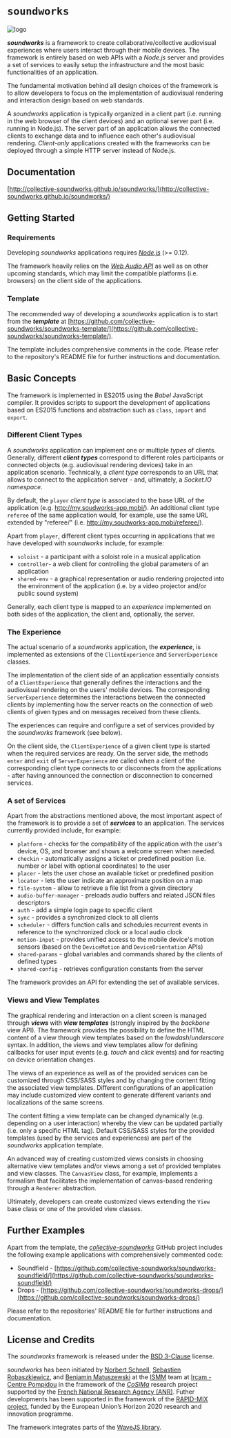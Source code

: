 # `soundworks`

![logo](https://cdn.rawgit.com/collective-soundworks/soundworks/master/resources/logo-soundworks.jpg)

***soundworks*** is a framework to create collaborative/collective audiovisual experiences where users interact through their mobile devices.
The framework is entirely based on web APIs with a *Node.js* server and provides a set of services to easily setup the infrastructure and the most basic functionalities of an application.

The fundamental motivation behind all design choices of the framework is to allow developers to focus on the implementation of audiovisual rendering and interaction design based on web standards.

A *soundworks* application is typically organized in a client part (i.e. running in the web browser of the client devices) and an optional server part (i.e. running in Node.js).
The server part of an application allows the connected clients to exchange data and to influence each other's audiovisual rendering.
*Client-only* applications created with the frameworks can be deployed through a simple HTTP server instead of Node.js.

## Documentation

[http://collective-soundworks.github.io/soundworks/](http://collective-soundworks.github.io/soundworks/)

## Getting Started

### Requirements

Developing *soundworks* applications requires [*Node.js*](https://nodejs.org/) (>= 0.12).

The framework heavily relies on the [*Web Audio API*](https://www.w3.org/TR/webaudio/) as well as on other upcoming standards, which may limit the compatible platforms (i.e. browsers) on the client side of the applications.

### Template

The recommended way of developing a *soundworks* application is to start from the ***template*** at [https://github.com/collective-soundworks/soundworks-template/](https://github.com/collective-soundworks/soundworks-template/).

The template includes comprehensive comments in the code.
Please refer to the repository's README file for further instructions and documentation.

## Basic Concepts

The framework is implemented in ES2015 using the *Babel* JavaScript compiler.
It provides scripts to support the development of applications based on ES2015 functions and abstraction such as `class`, `import` and `export`.

### Different Client Types

A *soundworks* application can implement one or multiple *types* of clients. Generally, different ***client types*** correspond to different roles participants or connected objects (e.g. audiovisual rendering devices) take in an application scenario.
Technically, a *client type* corresponds to an URL that allows to connect to the application server - and, ultimately, a *Socket.IO namespace*.

By default, the `player` *client type* is associated to the base URL of the application (e.g. http://my.soudworks-app.mobi/).
An additional client type `referee` of the same application would, for example, use the same URL extended by "referee/" (i.e. http://my.soudworks-app.mobi/referee/).

Apart from `player`, different client types occurring in applications that we have developed with *soundworks* include, for example:
 * `soloist` - a participant with a soloist role in a musical application
 * `controller`- a web client for controlling the global parameters of an application
 * `shared-env` - a graphical representation or audio rendering projected into the environment of the application (i.e. by a video projector and/or public sound system)

Generally, each client type is mapped to an *experience* implemented on both sides of the application, the client and, optionally, the server.

### The Experience

The actual scenario of a *soundworks* application, the ***experience***, is implemented as extensions of the `ClientExperience` and `ServerExperience` classes.

The implementation of the client side of an application essentially consists of a `ClientExperience` that generally defines the interactions and the audiovisual rendering on the users' mobile devices.
The corresponding `ServerExperience` determines the interactions between the connected clients by implementing how the server reacts on the connection of web clients of given types and on messages received from these clients.

The experiences can require and configure a set of services provided by the *soundworks* framework (see below).

On the client side, the `ClientExperience` of a given client type is started when the required services are ready.
On the server side, the methods `enter` and `exit` of `ServerExperience` are called when a client of the corresponding client type connects to or disconnects from the applications - after having announced the connection or disconnection to concerned services.

### A set of Services

Apart from the abstractions mentioned above, the most important aspect of the framework is to provide a set of ***services*** to an application.
The services currently provided include, for example:
 * `platform` - checks for the compatibility of the application with the user's device, OS, and browser and shows a welcome screen when needed.
 * `checkin` - automatically assigns a ticket or predefined position (i.e. number or label with optional coordinates) to the user
 * `placer` - lets the user chose an available ticket or predefined position
 * `locator` - lets the user indicate an approximate position on a map
 * `file-system` - allow to retrieve a file list from a given directory
 * `audio-buffer-manager` - preloads audio buffers and related JSON files descriptors
 * `auth` - add a simple login page to specific client
 * `sync` - provides a synchronized clock to all clients
 * `scheduler` - differs function calls and schedules recurrent events in reference to the synchronized clock or a local audio clock
 * `motion-input` - provides unified access to the mobile device's motion sensors (based on the `DeviceMotion` and `DeviceOrientation` APIs)
 * `shared-params` - global variables and commands shared by the clients of defined types
 * `shared-config` - retrieves configuration constants from the server

 The framework provides an API for extending the set of available services.

### Views and View Templates

The graphical rendering and interaction on a client screen is managed through ***views*** with ***view templates*** (strongly inspired by the *backbone* view API).
The framework provides the possibility to define the HTML content of a view through view templates based on the *lowdash*/*underscore* syntax.
In addition, the views and view templates allow for defining callbacks for user input events (e.g. *touch* and *click* events) and for reacting on device orientation changes.

The views of an experience as well as of the provided services can be customized through CSS/SASS styles and by changing the content fitting the associated view templates.
Different configurations of an application may include customized view content to generate different variants and localizations of the same screens.

The content fitting a view template can be changed dynamically (e.g. depending on a user interaction) whereby the view can be updated partially (i.e. only a specific HTML tag).
Default CSS/SASS styles for the provided templates (used by the services and experiences) are part of the *soundworks* application template.

An advanced way of creating customized views consists in choosing alternative view templates and/or views among a set of provided templates and view classes.
The `CanvasView` class, for example, implements a formalism that facilitates the implementation of canvas-based rendering through a `Renderer` abstraction.

Ultimately, developers can create customized views extending the `View` base class or one of the provided view classes.

## Further Examples

Apart from the template, the [*collective-soundworks*](https://github.com/collective-soundworks) GitHub project includes the following example applications with comprehensively commented code:
 * Soundfield - [https://github.com/collective-soundworks/soundworks-soundfield/](https://github.com/collective-soundworks/soundworks-soundfield/)
 * Drops - [https://github.com/collective-soundworks/soundworks-drops/](https://github.com/collective-soundworks/soundworks-drops/)

Please refer to the repositories' README file for further instructions and documentation.

## License and Credits

The *soundworks* framework is released under the [BSD 3-Clause](https://opensource.org/licenses/BSD-3-Clause) license.

*soundworks* has been initiated by [Norbert Schnell](mailto:Nobert.Schnell@ircam.fr), [Sebastien Robaszkiewicz](mailto:hi@robi.me), and [Benjamin Matuszewski](mailto:Benjamin.Matuszewski@ircam.fr) at the [ISMM](http://ismm.ircam.fr/) team at [Ircam - Centre Pompidou](http://www.ircam.fr/) in the framework of the [*CoSiMa*](http://cosima.ircam.fr/) research project supported by the [French National Research Agency (ANR)](http://www.agence-nationale-recherche.fr/en/). Futher developments has been supported in the framework of the [RAPID-MIX project](http://rapidmix.goldsmithsdigital.com/), funded by the European Union’s Horizon 2020 research and innovation programme.

The framework integrates parts of the [WaveJS library](https://github.com/wavesjs).
